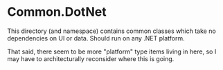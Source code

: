 # Common.DotNet

This directory (and namespace) contains common classes which take
no dependencies on UI or data. Should run on any .NET platform.

That said, there seem to be more "platform" type items living in here,
so I may have to architecturally reconsider where this is going.